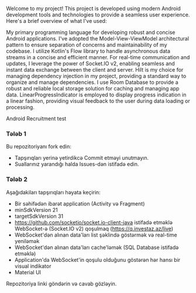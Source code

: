 Welcome to my project! This project is developed using modern Android development tools and technologies to provide a seamless user experience. Here's a brief overview of what I've used:

My primary programming language for developing robust and concise Android applications.
I've adopted the Model-View-ViewModel architectural pattern to ensure separation of concerns and maintainability of my codebase.
I utilize Kotlin's Flow library to handle asynchronous data streams in a concise and efficient manner.
For real-time communication and updates, I leverage the power of Socket.IO v2, enabling seamless and instant data exchange between the client and server.
Hilt is my choice for managing dependency injection in my project, providing a standard way to organize and manage dependencies.
I use Room Database to provide a robust and reliable local storage solution for caching and managing app data.
LinearProgressIndicator is employed to display progress indication in a linear fashion, providing visual feedback to the user during data loading or processing.


Android Recruitment test

### Tələb 1
Bu repozitoriyanı fork edin:
* Tapşırıqları yerinə yetirdikcə Commit etməyi unutmayın.
* Suallarınız yarandığı halda Issues-dən istifadə edin.

### Tələb 2
Aşağıdakiları tapşırıqları həyata keçirin:
* Bir səhifədən ibarət application (Activity və Fragment)
* minSdkVersion 21
* targetSdkVersion 31
* https://github.com/socketio/socket.io-client-java istifadə etməklə WebSocket-ə (Socket.IO v2) qoşulmaq (https://q.investaz.az/live)
* WebSocket'dən alınan data'ları list şəklində göstərmək və real-time yeniləmək
* WebSocket'dən alınan data'ları cache'ləmək (SQL Database istifadə etməklə)
* Application'da WebSocket'in qoşulu olduğunu göstərən hər hansı bir visual indikator
* Material UI

Repozitoriya linki göndərin və cavab gözləyin.
